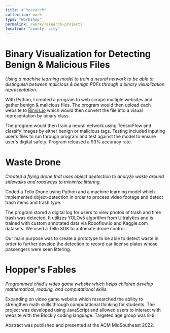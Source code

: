 ```yaml
---
title: #"Research"
collection: work
type: "Workshop"
permalink: /work/research-projects
location: "county, city"
---
```


Binary Visualization for Detecting Benign & Malicious Files
======
*Using a machine learning model to train a neural network to be able to distinguish between malicious & benign PDFs through a binary visualization representation.* 

With Python, I created a program to web scrape multiple websites and gather benign & malicious files. The program would then upload each website to [Binvis.io](https://binvis.io/#/) which would then convert the file into a visual representation by binary class.

The program would then train a neural network using TensorFlow and classify images by either benign or malicious tags. Testing included inputing user's files to run through program and test against the model to ensure user's digital safety. Program released a 93% accuracy rate.

Waste Drone
======
*Created a flying drone that uses object deetection to analyze waste around sidewalks and roadways to minimize littering.* 

Coded a Tello Drone using Python and a machine learning model which implemented object-detection in order to process video footage and detect trash items and trash type.

The program stored a digital log for users to view photos of trash and time trash was detected. It utilizes YOLOv5 algorithm from Ultralytics and is trained with custom annotated data via Roboflow.io and Kaggle.com datasets. We used a Tello SDK to automate drone control.

Our main purpose was to create a prototype to be able to detect waste in order to further develop the detection to record car license plates whose passengers were seen littering.

Hopper's Fables
======
*Programmed child's video game website which helps children develop mathematical, reading, and computational skills.* 

Expanding on video game website which researched the ability to strengthen math skills through computational thinking for students. The project was developed using JavaScript and allowed users to interact with website with the Blockly coding language. Targeted age group was 8-9.

Abstract was published and presented at the ACM MidSoutheast 2022.
